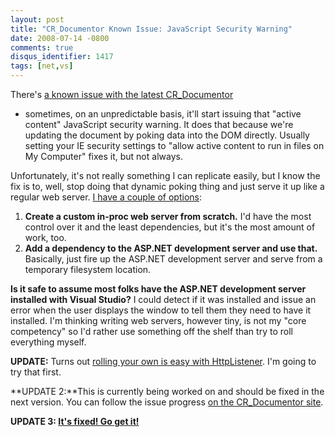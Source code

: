 ```yaml
---
layout: post
title: "CR_Documentor Known Issue: JavaScript Security Warning"
date: 2008-07-14 -0800
comments: true
disqus_identifier: 1417
tags: [net,vs]
---
```

There's [a known issue with the latest
CR_Documentor](http://code.google.com/p/cr-documentor/wiki/KnownIssues)
- sometimes, on an unpredictable basis, it'll start issuing that "active
content" JavaScript security warning. It does that because we're
updating the document by poking data into the DOM directly. Usually
setting your IE security settings to "allow active content to run in
files on My Computer" fixes it, but not always.

Unfortunately, it's not really something I can replicate easily, but I
know the fix is to, well, stop doing that dynamic poking thing and just
serve it up like a regular web server. [I have a couple of
options](http://code.google.com/p/cr-documentor/wiki/ProductRoadmap):

1.  **Create a custom in-proc web server from scratch.** I'd have the
    most control over it and the least dependencies, but it's the most
    amount of work, too.
2.  **Add a dependency to the ASP.NET development server and use that.**
    Basically, just fire up the ASP.NET development server and serve
    from a temporary filesystem location.

**Is it safe to assume most folks have the ASP.NET development server
installed with Visual Studio?** I could detect if it was installed and
issue an error when the user displays the window to tell them they need
to have it installed. I'm thinking writing web servers, however tiny, is
not my "core competency" so I'd rather use something off the shelf than
try to roll everything myself.

**UPDATE:** Turns out [rolling your own is easy with
HttpListener](/archive/2008/07/16/simplest-embedded-web-server-ever-with-httplistener.aspx).
I'm going to try that first.

**UPDATE 2:**This is currently being worked on and should be fixed in
the next version. You can follow the issue progress [on the
CR_Documentor
site](http://code.google.com/p/cr-documentor/issues/detail?id=1).

**UPDATE 3: [It's fixed! Go get
it!](http://cr-documentor.googlecode.com)**


